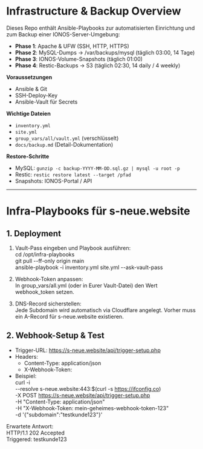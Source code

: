 # Infrastructure & Backup Overview

Dieses Repo enthält Ansible-Playbooks zur automatisierten Einrichtung und zum Backup einer IONOS-Server-Umgebung:

- **Phase 1**: Apache & UFW (SSH, HTTP, HTTPS)
- **Phase 2**: MySQL-Dumps → /var/backups/mysql (täglich 03:00, 14 Tage)
- **Phase 3**: IONOS-Volume-Snapshots (täglich 01:00)
- **Phase 4**: Restic-Backups → S3 (täglich 02:30, 14 daily / 4 weekly)

**Voraussetzungen**  
- Ansible & Git  
- SSH-Deploy-Key  
- Ansible-Vault für Secrets  

**Wichtige Dateien**  
- `inventory.yml`  
- `site.yml`  
- `group_vars/all/vault.yml` (verschlüsselt)  
- `docs/backup.md` (Detail-Dokumentation)  

**Restore-Schritte**  
- MySQL: `gunzip -c backup-YYYY-MM-DD.sql.gz | mysql -u root -p`  
- Restic: `restic restore latest --target /pfad`  
- Snapshots: IONOS-Portal / API  

----

# Infra-Playbooks für s-neue.website

## 1. Deployment

1. Vault-Pass eingeben und Playbook ausführen:  
   cd /opt/infra-playbooks  
   git pull --ff-only origin main  
   ansible-playbook -i inventory.yml site.yml --ask-vault-pass

2. Webhook-Token anpassen:  
   In group_vars/all.yml (oder in Eurer Vault-Datei) den Wert webhook_token setzen.

3. DNS-Record sicherstellen:  
   Jede Subdomain wird automatisch via Cloudflare angelegt. Vorher muss ein A-Record für s-neue.website existieren.

## 2. Webhook-Setup & Test

- Trigger-URL: https://s-neue.website/api/trigger-setup.php
- Headers:
  - Content-Type: application/json
  - X-Webhook-Token: <Euer-Token>
- Beispiel:  
  curl -i \
    --resolve s-neue.website:443:$(curl -s https://ifconfig.co) \
    -X POST https://s-neue.website/api/trigger-setup.php \
    -H "Content-Type: application/json" \
    -H "X-Webhook-Token: mein-geheimes-webhook-token-123" \
    -d '{"subdomain":"testkunde123"}'

Erwartete Antwort:  
HTTP/1.1 202 Accepted  
Triggered: testkunde123